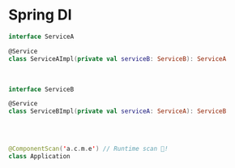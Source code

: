 # Spring DI

```kotlin
interface ServiceA

@Service
class ServiceAImpl(private val serviceB: ServiceB): ServiceA
```
<br>

```kotlin
interface ServiceB

@Service
class ServiceBImpl(private val serviceA: ServiceA): ServiceB
```

<arrow v-click x1="140" y1="320" x2="315" y2="225" color="#953" width="2" arrowSize="1" />
<br>
<div v-click>

```kotlin

@ComponentScan('a.c.m.e') // Runtime scan 🤹!
class Application
```

</div>


